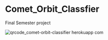 # Comet_Orbit_Classfier
Final Semester project

![qrcode_comet-orbit-classifier herokuapp com](https://user-images.githubusercontent.com/67682325/169211898-a3614361-128f-4a59-b4f3-eb7391ea9a62.png)
